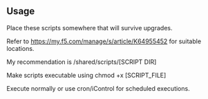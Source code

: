 ## Usage

Place these scripts somewhere that will survive upgrades. 

Refer to https://my.f5.com/manage/s/article/K64955452 for suitable locations.

My recommendation is /shared/scripts/[SCRIPT DIR]

Make scripts executable using chmod +x [SCRIPT_FILE] 

Execute normally or use cron/iControl for scheduled executions.
